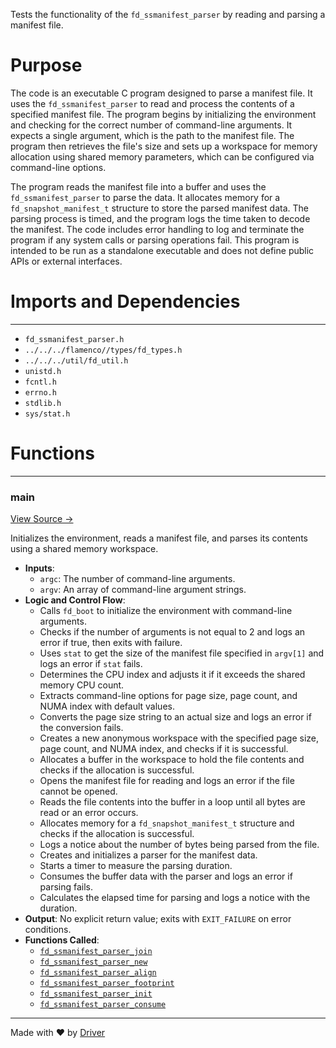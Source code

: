 <!--------------------------------------------------------------------------------->
<!-- IMPORTANT: This file is auto-generated by Driver (https://driver.ai). -------->
<!-- Manual edits may be overwritten on future commits. --------------------------->
<!--------------------------------------------------------------------------------->

Tests the functionality of the `fd_ssmanifest_parser` by reading and parsing a manifest file.

# Purpose
The code is an executable C program designed to parse a manifest file. It uses the `fd_ssmanifest_parser` to read and process the contents of a specified manifest file. The program begins by initializing the environment and checking for the correct number of command-line arguments. It expects a single argument, which is the path to the manifest file. The program then retrieves the file's size and sets up a workspace for memory allocation using shared memory parameters, which can be configured via command-line options.

The program reads the manifest file into a buffer and uses the `fd_ssmanifest_parser` to parse the data. It allocates memory for a `fd_snapshot_manifest_t` structure to store the parsed manifest data. The parsing process is timed, and the program logs the time taken to decode the manifest. The code includes error handling to log and terminate the program if any system calls or parsing operations fail. This program is intended to be run as a standalone executable and does not define public APIs or external interfaces.
# Imports and Dependencies

---
- `fd_ssmanifest_parser.h`
- `../../../flamenco//types/fd_types.h`
- `../../../util/fd_util.h`
- `unistd.h`
- `fcntl.h`
- `errno.h`
- `stdlib.h`
- `sys/stat.h`


# Functions

---
### main<!-- {{#callable:main}} -->
[View Source →](<../../../../../../src/discof/restore/utils/test_ssmanifest_parser.c#L11>)

Initializes the environment, reads a manifest file, and parses its contents using a shared memory workspace.
- **Inputs**:
    - `argc`: The number of command-line arguments.
    - `argv`: An array of command-line argument strings.
- **Logic and Control Flow**:
    - Calls `fd_boot` to initialize the environment with command-line arguments.
    - Checks if the number of arguments is not equal to 2 and logs an error if true, then exits with failure.
    - Uses `stat` to get the size of the manifest file specified in `argv[1]` and logs an error if `stat` fails.
    - Determines the CPU index and adjusts it if it exceeds the shared memory CPU count.
    - Extracts command-line options for page size, page count, and NUMA index with default values.
    - Converts the page size string to an actual size and logs an error if the conversion fails.
    - Creates a new anonymous workspace with the specified page size, page count, and NUMA index, and checks if it is successful.
    - Allocates a buffer in the workspace to hold the file contents and checks if the allocation is successful.
    - Opens the manifest file for reading and logs an error if the file cannot be opened.
    - Reads the file contents into the buffer in a loop until all bytes are read or an error occurs.
    - Allocates memory for a `fd_snapshot_manifest_t` structure and checks if the allocation is successful.
    - Logs a notice about the number of bytes being parsed from the file.
    - Creates and initializes a parser for the manifest data.
    - Starts a timer to measure the parsing duration.
    - Consumes the buffer data with the parser and logs an error if parsing fails.
    - Calculates the elapsed time for parsing and logs a notice with the duration.
- **Output**: No explicit return value; exits with `EXIT_FAILURE` on error conditions.
- **Functions Called**:
    - [`fd_ssmanifest_parser_join`](<fd_ssmanifest_parser.c.md#fd_ssmanifest_parser_join>)
    - [`fd_ssmanifest_parser_new`](<fd_ssmanifest_parser.c.md#fd_ssmanifest_parser_new>)
    - [`fd_ssmanifest_parser_align`](<fd_ssmanifest_parser.c.md#fd_ssmanifest_parser_align>)
    - [`fd_ssmanifest_parser_footprint`](<fd_ssmanifest_parser.c.md#fd_ssmanifest_parser_footprint>)
    - [`fd_ssmanifest_parser_init`](<fd_ssmanifest_parser.c.md#fd_ssmanifest_parser_init>)
    - [`fd_ssmanifest_parser_consume`](<fd_ssmanifest_parser.c.md#fd_ssmanifest_parser_consume>)



---
Made with ❤️ by [Driver](https://www.driver.ai/)
